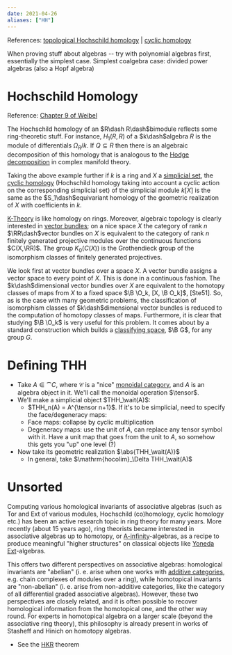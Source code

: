 ```yaml
---
date: 2021-04-26
aliases: ["HH"]
---
```


References: [topological Hochschild homology](topological%20Hochschild%20homology.md) | [cyclic homology](cyclic%20homology)

When proving stuff about algebras -- try with polynomial algebras first, essentially the simplest case.
Simplest coalgebra case: divided power algebras (also a Hopf algebra)

# Hochschild Homology

Reference: <a href="file:///home/zack/Dropbox/Library/Charles A. Weibel/An Introduction to Homological Algebra (489)/An Introduction to Homological Algebra - Charles A. Weibel.pdf#page=312">Chapter 9 of Weibel</a>

The Hochschild homology of an $R\dash R\dash$bimodule reflects some ring-theoretic stuff. For instance, $H_1(R,R)$ of a $k\dash$algebra $R$ is the module of differentials $\Omega_R/k$. If $Q\subseteq R$ then there is an algebraic decomposition of this homology that is analogous to the [Hodge decomposition](Hodge%20decomposition) in complex manifold theory.

Taking the above example further if $k$ is a ring and $X$ a [simplicial set](simplicial%20set.md), the [cyclic homology](cyclic%20homology) (Hochschild homology taking into account a cyclic action on the corresponding simplicial set) of the simplicial module $k[X]$ is the same as the $S_1\dash$equivariant homology of the geometric realization of $X$ with coefficients in $k$.

[K-Theory](K-Theory.md) is like homology on rings. Moreover, algebraic topology is clearly interested in [vector bundles](vector%20bundles); on a nice space $X$ the category of rank $n$ $\RR\dash$vector bundles on $X$ is equivalent to the category of rank $n$ finitely generated projective modules over the continuous functions $C(X,\RR)$. The group $K_0(C(X))$ is the Grothendieck group of the isomorphism classes of finitely generated projectives.

We look first at vector bundles over a space $X$. A vector bundle assigns a vector space to every point of $X$. This is done in a continuous fashion. The $k\dash$dimensional vector bundles over $X$ are equivalent to the homotopy classes of maps from $X$ to a fixed space $\B \O_k, [X, \B O_k]$, [Ste51]. So, as is the case with many geometric problems, the classification of isomorphism classes of $k\dash$dimensional vector bundles is reduced to the computation of homotopy classes of maps. Furthermore, it is clear that studying $\B \O_k$ is very useful for this problem. It comes about by a standard construction which builds a [classifying space](classifying%20space.md), $\B G$, for any group $G$.

# Defining THH

- Take $A \in \cat{C}$, where $\mathcal C$ is a "nice" [monoidal category](Monoidal%20category.md), and $A$ is an algebra object in it. We'll call the monoidal operation $\tensor$.
- We'll make a simplicial object $THH_\wait(A)$:
  - $THH_n(A) = A^{\tensor n+1}$. If it's to be simplicial, need to specify the face/degeneracy maps:
  - Face maps: collapse by cyclic multiplication
  - Degeneracy maps: use the unit of $A$, can replace any tensor symbol with it. Have a unit map that goes from the unit to $A$, so somehow this gets you "up" one level (?)
- Now take its geometric realization $\abs{THH_\wait(A)}$
  - In general, take $\mathrm{hocolim}_\Delta THH_\wait(A)$

# Unsorted

Computing various homological invariants of associative algebras (such as Tor and Ext of various modules, Hochschild (co)homology, cyclic homology etc.) has been an active research topic in ring theory for many years. More recently (about 15 years ago), ring theorists became interested in associative algebras up to homotopy, or [A-infinity](A-infinity)-algebras, as a recipe to produce meaningful "higher structures" on classical objects like [Yoneda Ext](Yoneda%20Ext)-algebras.

This offers two different perspectives on associative algebras: homological invariants are "abelian" (i. e. arise when one works with [additive categories](additive%20category), e.g. chain complexes of modules over a ring), while homotopical invariants are "non-abelian" (i. e. arise from non-additive categories, like the category of all differential graded associative algebras). However, these two perspectives are closely related, and it is often possible to recover homological information from the homotopical one, and the other way round. For experts in homotopical algebra on a larger scale (beyond the associative ring theory), this philosophy is already present in works of Stasheff and Hinich on homotopy algebras.


- See the [HKR](HKR.md) theorem
